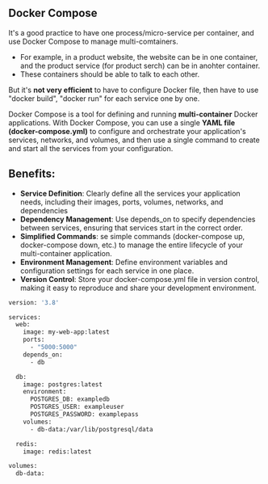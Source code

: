 ## Docker Compose
It's a good practice to have one process/micro-service per container, and use Docker Compose to manage multi-comtainers.
- For example, in a product website, the website can be in one container, and the product service (for product serch) can be in anohter container.
- These containers should be able to talk to each other.

But it's __not very efficient__ to have to configure Docker file, then have to use "docker build", "docker run" for each service one by one.

Docker Compose is a tool for defining and running __multi-container__ Docker applications. With Docker Compose, you can use a single __YAML file (docker-compose.yml)__ to configure and orchestrate your application's services, networks, and volumes, and then use a single command to create and start all the services from your configuration.


## Benefits:
- __Service Definition__: Clearly define all the services your application needs, including their images, ports, volumes, networks, and dependencies
- __Dependency Management__: Use depends_on to specify dependencies between services, ensuring that services start in the correct order.
- __Simplified Commands__: se simple commands (docker-compose up, docker-compose down, etc.) to manage the entire lifecycle of your multi-container application.
- __Environment Management__: Define environment variables and configuration settings for each service in one place.
- __Version Control__: Store your docker-compose.yml file in version control, making it easy to reproduce and share your development environment.

```bash
version: '3.8'

services:
  web:
    image: my-web-app:latest
    ports:
      - "5000:5000"
    depends_on:
      - db

  db:
    image: postgres:latest
    environment:
      POSTGRES_DB: exampledb
      POSTGRES_USER: exampleuser
      POSTGRES_PASSWORD: examplepass
    volumes:
      - db-data:/var/lib/postgresql/data

  redis:
    image: redis:latest

volumes:
  db-data:

```

